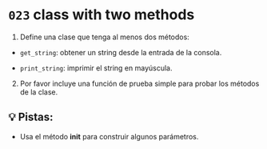 # `023` class with two methods

1. Define una clase que tenga al menos dos métodos:

- `get_string`: obtener un string desde la entrada de la consola.

- `print_string`: imprimir el string en mayúscula.

2. Por favor incluye una función de prueba simple para probar los métodos de la clase.

## 💡 Pistas:

+ Usa el método __init__ para construir algunos parámetros.